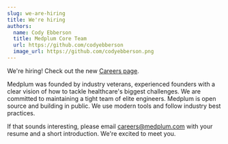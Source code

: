 ```yaml
---
slug: we-are-hiring
title: We're hiring
authors:
  name: Cody Ebberson
  title: Medplum Core Team
  url: https://github.com/codyebberson
  image_url: https://github.com/codyebberson.png
---
```


We're hiring! Check out the new [Careers page](/careers).

Medplum was founded by industry veterans, experienced founders with a clear vision of how to tackle healthcare's biggest challenges. We are committed to maintaining a tight team of elite engineers. Medplum is open source and building in public. We use modern tools and follow industry best practices.

If that sounds interesting, please email careers@medplum.com with your resume and a short introduction. We're excited to meet you.
